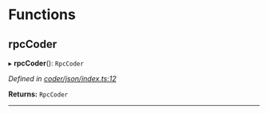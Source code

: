

# Functions

<a id="rpccoder"></a>

##  rpcCoder

▸ **rpcCoder**(): `RpcCoder`

*Defined in [coder/json/index.ts:12](https://github.com/polkadot-js/api/blob/a4fc2c5/packages/rpc-provider/src/coder/json/index.ts#L12)*

**Returns:** `RpcCoder`

___

